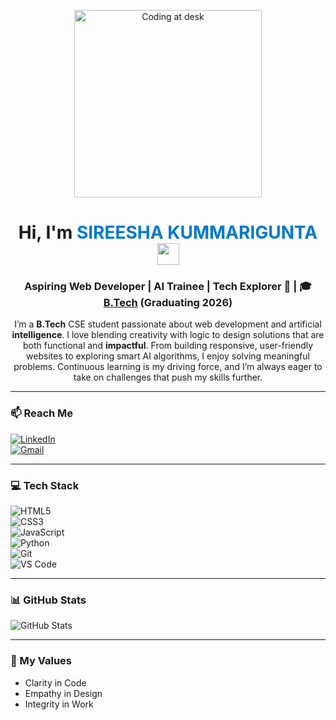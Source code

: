 <p align="center">
  <img src="https://media.giphy.com/media/qgQUggAC3Pfv687qPC/giphy.gif" width="300" alt="Coding at desk" />
</p>
<h1 align="center">Hi, I'm <span style="color:#007acc;">SIREESHA KUMMARIGUNTA</span> 
  <img src="https://media.giphy.com/media/hvRJCLFzcasrR4ia7z/giphy.gif" width="35" />
</h1>

<h3 align="center">Aspiring Web Developer | AI Trainee | Tech Explorer 🚀 | 🎓 <a href="#">B.Tech</a> (Graduating 2026)</h3>

<p align="center">
I’m a <b>B.Tech</b> CSE student passionate about web development and artificial <b>intelligence</b>.  
I love blending creativity with logic to design solutions that are both functional and <b>impactful</b>.  
From building responsive, user-friendly websites to exploring smart AI algorithms, I enjoy solving meaningful problems.  
Continuous learning is my driving force, and I’m always eager to take on challenges that push my skills further.
</p>

---

### 📫 Reach Me  
[![LinkedIn](https://img.shields.io/badge/LinkedIn-blue?style=for-the-badge&logo=linkedin&logoColor=white)](https://www.linkedin.com/in/kummarigunta-sireesha-369b95283)  
[![Gmail](https://img.shields.io/badge/Gmail-D14836?style=for-the-badge&logo=gmail&logoColor=white)](mailto:kummariguntasireesha@gmail.com)

---

### 💻 Tech Stack  
![HTML5](https://img.shields.io/badge/HTML5-E34F26?style=for-the-badge&logo=html5&logoColor=white)  
![CSS3](https://img.shields.io/badge/CSS3-1572B6?style=for-the-badge&logo=css3&logoColor=white)  
![JavaScript](https://img.shields.io/badge/JavaScript-F7DF1E?style=for-the-badge&logo=javascript&logoColor=black)  
![Python](https://img.shields.io/badge/Python-3776AB?style=for-the-badge&logo=python&logoColor=white)  
![Git](https://img.shields.io/badge/Git-F05032?style=for-the-badge&logo=git&logoColor=white)  
![VS Code](https://img.shields.io/badge/VS%20Code-0078D4?style=for-the-badge&logo=visual-studio-code&logoColor=white)

---

### 📊 GitHub Stats  
![GitHub Stats](https://github-readme-stats.vercel.app/api?username=sireesha-kummarigunta&show_icons=true&theme=radical)

---

### 💎 My Values  
- Clarity in Code  
- Empathy in Design  
- Integrity in Work
